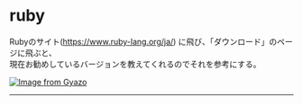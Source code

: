 # ruby
Rubyのサイト(https://www.ruby-lang.org/ja/) に飛び、「ダウンロード」のページに飛ぶと、  
現在お勧めしているバージョンを教えてくれるのでそれを参考にする。

[![Image from Gyazo](https://i.gyazo.com/044a830748479a5b405ef5eee0552df5.png)](https://gyazo.com/044a830748479a5b405ef5eee0552df5)

***
